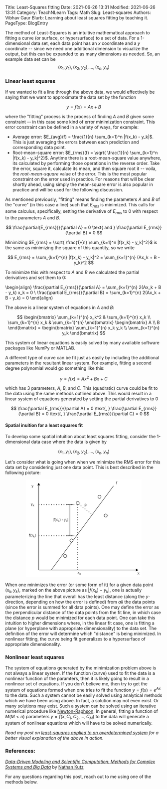 Title: Least-Squares fitting
Date: 2021-06-26 13:31
Modified: 2021-06-26 13:31
Category: TeachNLearn
Tags: Math
Slug: Least-squares
Authors: Vibhav Gaur
Blurb: Learning about least squares fitting by teaching it.
PageType: BlogEntry

The method of Least-Squares is an intuitive mathematical approach to fitting a curve (or surface, or hypersurface) to a set of data. 
For a 1-dimensional data set, each data point has an $x$ coordinate and a $y$ coordinate -- since we need one additional dimension to visualize the output, but this can be expanded to as many dimensions as needed.
So, an example data set can be
$$ (x_1, y_1), (x_2, y_2), \dots, (x_n, y_n) $$

### Linear least squares
If we wanted to fit a line through the above data, we would effectively be saying that we want to approximate the data set by the function

$$ y = f(x) = Ax + B $$

where the "fitting" process is the process of finding $A$ and $B$ given some constraint -- in this case some kind of error minimization constraint.
This error constraint can be defined in a variety of ways, for example:

* Average error: $E_{avg}(f) = \frac{1}{n} \sum_{k=1}^n |f(x_k) - y_k|$. This is just averaging the errors between each prediction and corresponding data point.
* Root-mean-square error: $E_{rms}(f) = \sqrt{ \frac{1}{n} \sum_{k=1}^n |f(x_k) - y_k|^2}$. Anytime there is a root-mean-square value anywhere, its calculated by performing those operations in the reverse order.
Take the error, square it, calculate its mean, and then square root it -- voila, the *root-mean-square* value of the error.
This is the most popular constraint on the error used in practice.
For reasons that will be clear shortly ahead, using simply the mean-square error is also popular in practice and will be used for the following discussion.

As mentioned previously, "fitting" means finding the parameters $A$ and $B$ of the "curve" (in this case a line) such that $E_{rms}$ is minimized.
This calls for some calculus, specifically, setting the derivative of $E_{rms}$ to $0$ with respect to the parameters $A$ and $B$.

$$ \frac{\partial{E_{rms}}}{\partial A} = 0 \text{ and } \frac{\partial E_{rms}}{\partial B} = 0 $$

Minimizing $E_{rms} = \sqrt{ \frac{1}{n} \sum_{k=1}^n |f(x_k) - y_k|^2}$ is the same as minimizing the square of this quantity, so we write

$$ E_{rms} = \sum_{k=1}^{n} |f(x_k) - y_k|^2 = \sum_{k=1}^{n} (Ax_k + B - y_k)^2 $$

To minimize this with respect to $A$ and $B$ we calculated the partial derivatives and set them to $0$:

\begin{align}
\frac{\partial E_{rms}}{\partial A} = \sum_{k=1}^{n} 2(Ax_k + B - y_k) x_k = 0	\\
\frac{\partial E_{rms}}{\partial B} = \sum_{k=1}^{n} 2(Ax_k + B - y_k) = 0
\end{align}

The above is a linear system of equations in $A$ and $B$:

$$ \begin{bmatrix}
	\sum_{k=1}^{n} x_k^2 & \sum_{k=1}^{n} x_k \\
	\sum_{k=1}^{n} x_k   & \sum_{k=1}^{n}
   \end{bmatrix} \begin{bmatrix}
			A \\
			B
		 \end{bmatrix} = \begin{bmatrix}
		 			\sum_{k=1}^{n} x_k y_k \\
					\sum_{k=1}^{n} y_k
				\end{bmatrix}
$$

This system of linear equations is easily solved by many available software packages like NumPy or MATLAB.

A different type of curve can be fit just as easily by including the additional parameters in the resultant linear system.
For example, fitting a second degree polynomial would go something like this:

$$ y = f(x) = Ax^2 + Bx + C $$

which has 3 parameters, $A$, $B$, and $C$.
This (quadratic) curve could be fit to the data using the same methods outlined above.
This would result in a linear system of equations generated by setting the partial derivatives to $0$

$$ \frac{\partial E_{rms}}{\partial A} = 0 \text{, } \frac{\partial E_{rms}}{\partial B} = 0 \text{, } \frac{\partial E_{rms}}{\partial C} = 0 $$

#### Spatial inuition for a least squares fit
To develop some spatial intuition about least squares fitting, consider the 1-dimensional data case where the data is given by

$$ (x_1, y_1), (x_2, y_2), \dots, (x_n, y_n) $$

Let's consider what is going when when we minimize the RMS error for this data set by considering just one data point.
This is best described in the following picture:

<p align="center">
<img src="../images/LeastSquares/LeastSquares_Intuition.png">
</p>

When one minimizes the error (or some form of it) for a given data point $(x_k, y_k)$, marked on the above picture as $|f(x_k) - y_k|$, one is actually parameterizing the line that overall has the least distance (along the *y*-direction, depending on how the error is defined) from *all* the data points (since the error is summed for all data points). 
One may define the error as the perpendicular distance of the data points from the fit line, in which case the distance *p* would be minimized for each data point.
One can take this intuition to higher dimensions where, in the linear fit case, one is fitting a plane (or hyperplane with appropriate dimensionality) to the data set.
The definition of the error will determine which "distance" is being minimized.
In nonlinear fitting, the curve being fit generalizes to a hypersurface of appropriate dimensionality.

### Nonlinear least squares
The system of equations generated by the minimization problem above is not always a linear system.
If the function (curve) used to fit the data is a nonlinear function of the paramters, then it is likely going to result in a nonlinear set of equations.
If you don't believe me, then try to get the system of equations formed when one tries to fit the function $y = f(x) = e^{Ax}$ to the data.
Such a system cannot be easily solved using analytical methods which we have been using above.
In fact, a solution may not even exist.
Or many solutions may exist.
Such a system can be solved using an iterative numerical procedure like [Newton-Raphson](https://en.wikipedia.org/wiki/Newton%27s_method).
In general, fitting a function of $M (M < n)$ parameters $y = f(x, C_1, C_2, \dots, C_M)$ to the data will generate a system of nonlinear equations which will have to be solved numerically.

*Read my post on [least-squares applied to an overdetermined system](./lsq-visualized-overdetermined.html) for a better visual explanation of the above in action.*

### References:
*[Data-Driven Modeling and Scientific Computation: Methods for Complex Systems and Big Data](https://www.amazon.com/Data-Driven-Modeling-Scientific-Computation-Methods/dp/0199660344)* by [Nathan Kutz](http://faculty.washington.edu/kutz/)

For any questions regarding this post, reach out to me using one of the methods below.
